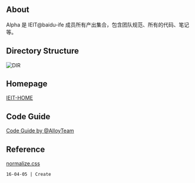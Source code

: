 ## About
Alpha 是 IEIT@baidu-ife 成员所有产出集合，包含团队规范、所有的代码、笔记等。

## Directory Structure
![DIR](http://7xsmek.com2.z0.glb.qiniucdn.com/about/Dir.png)

## Homepage
[IEIT-HOME](http://ieit.github.io/)

## Code Guide
[Code Guide by @AlloyTeam](http://alloyteam.github.io/CodeGuide/#css-naming)

## Reference
[normalize.css](https://github.com/necolas/normalize.css/blob/master/normalize.css)


```
16-04-05 | Create
```